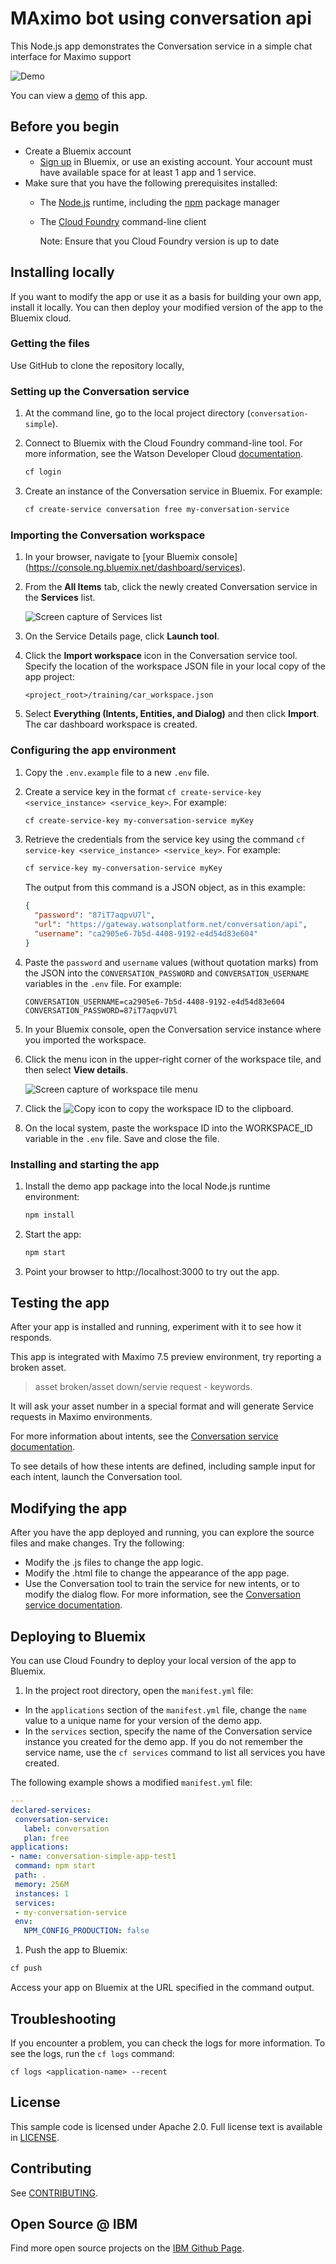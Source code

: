 # MAximo bot using conversation api 

This Node.js app demonstrates the Conversation service in a simple chat interface for Maximo support

![Demo](readme_images/maximohome.PNG)

You can view a [demo][demo_url] of this app.

## Before you begin

* Create a Bluemix account
    * [Sign up][sign_up] in Bluemix, or use an existing account. Your account must have available space for at least 1 app and 1 service.
* Make sure that you have the following prerequisites installed:
    * The [Node.js](https://nodejs.org/#download) runtime, including the [npm][npm_link] package manager
    * The [Cloud Foundry][cloud_foundry] command-line client

      Note: Ensure that you Cloud Foundry version is up to date

## Installing locally

If you want to modify the app or use it as a basis for building your own app, install it locally. You can then deploy your modified version of the app to the Bluemix cloud.

### Getting the files

Use GitHub to clone the repository locally, 

### Setting up the Conversation service

1. At the command line, go to the local project directory (`conversation-simple`).

1. Connect to Bluemix with the Cloud Foundry command-line tool. For more information, see the Watson Developer Cloud [documentation][cf_docs].
    ```bash
    cf login
    ```

1. Create an instance of the Conversation service in Bluemix. For example:

    ```bash
    cf create-service conversation free my-conversation-service
    ```

### Importing the Conversation workspace

1. In your browser, navigate to [your Bluemix console] (https://console.ng.bluemix.net/dashboard/services).

1. From the **All Items** tab, click the newly created Conversation service in the **Services** list.

    ![Screen capture of Services list](readme_images/conversation_service.png)

1. On the Service Details page, click **Launch tool**.

1. Click the **Import workspace** icon in the Conversation service tool. Specify the location of the workspace JSON file in your local copy of the app project:

    `<project_root>/training/car_workspace.json`

1. Select **Everything (Intents, Entities, and Dialog)** and then click **Import**. The car dashboard workspace is created.

### Configuring the app environment

1. Copy the `.env.example` file to a new `.env` file.

1. Create a service key in the format `cf create-service-key <service_instance> <service_key>`. For example:

    ```bash
    cf create-service-key my-conversation-service myKey
    ```

1. Retrieve the credentials from the service key using the command `cf service-key <service_instance> <service_key>`. For example:

    ```bash
    cf service-key my-conversation-service myKey
    ```

   The output from this command is a JSON object, as in this example:

    ```JSON
    {
      "password": "87iT7aqpvU7l",
      "url": "https://gateway.watsonplatform.net/conversation/api",
      "username": "ca2905e6-7b5d-4408-9192-e4d54d83e604"
    }
    ```

1. Paste  the `password` and `username` values (without quotation marks) from the JSON into the `CONVERSATION_PASSWORD` and `CONVERSATION_USERNAME` variables in the `.env` file. For example:

    ```
    CONVERSATION_USERNAME=ca2905e6-7b5d-4408-9192-e4d54d83e604
    CONVERSATION_PASSWORD=87iT7aqpvU7l
    ```

1. In your Bluemix console, open the Conversation service instance where you imported the workspace.

1. Click the menu icon in the upper-right corner of the workspace tile, and then select **View details**.

    ![Screen capture of workspace tile menu](readme_images/workspace_details.png)

1. Click the ![Copy](readme_images/copy_icon.png) icon to copy the workspace ID to the clipboard.

1. On the local system, paste the workspace ID into the WORKSPACE_ID variable in the `.env` file. Save and close the file.

### Installing and starting the app

1. Install the demo app package into the local Node.js runtime environment:

    ```bash
    npm install
    ```

1. Start the app:

    ```bash
    npm start
    ```

1. Point your browser to http://localhost:3000 to try out the app.

## Testing the app

After your app is installed and running, experiment with it to see how it responds.


This app is integrated with Maximo 7.5 preview environment, try reporting a broken asset.


>  asset broken/asset down/servie request  - keywords.


It will ask your asset number in a special format and will generate Service requests in Maximo environments.



For more information about intents, see the [Conversation service documentation][doc_intents].

To see details of how these intents are defined, including sample input for each intent, launch the Conversation tool.

## Modifying the app

After you have the app deployed and running, you can explore the source files and make changes. Try the following:

* Modify the .js files to change the app logic.
* Modify the .html file to change the appearance of the app page.
* Use the Conversation tool to train the service for new intents, or to modify the dialog flow. For more information, see the [Conversation service documentation][docs_landing].

## Deploying to Bluemix

You can use Cloud Foundry to deploy your local version of the app to Bluemix.

1. In the project root directory, open the `manifest.yml` file:

  * In the `applications` section of the `manifest.yml` file, change the `name` value to a unique name for your version of the demo app.
  * In the `services` section, specify the name of the Conversation service instance you created for the demo app. If you do not remember the service name, use the `cf services` command to list all services you have created.

  The following example shows a modified `manifest.yml` file:

  ```yml
  ---
  declared-services:
   conversation-service:
     label: conversation
     plan: free
  applications:
  - name: conversation-simple-app-test1
   command: npm start
   path: .
   memory: 256M
   instances: 1
   services:
   - my-conversation-service
   env:
     NPM_CONFIG_PRODUCTION: false
  ```

1. Push the app to Bluemix:

  ```bash
  cf push
  ```
  Access your app on Bluemix at the URL specified in the command output.

## Troubleshooting

If you encounter a problem, you can check the logs for more information. To see the logs, run the `cf logs` command:

```none
cf logs <application-name> --recent
```

## License

This sample code is licensed under Apache 2.0.
Full license text is available in [LICENSE](LICENSE).

## Contributing

See [CONTRIBUTING](CONTRIBUTING.md).

## Open Source @ IBM

Find more open source projects on the
[IBM Github Page](http://ibm.github.io/).


[cf_docs]: (https://www.ibm.com/watson/developercloud/doc/common/getting-started-cf.html)
[cloud_foundry]: https://github.com/cloudfoundry/cli#downloads
[demo_url]: http://maximobot.mybluemix.net/
[doc_intents]: (http://www.ibm.com/watson/developercloud/doc/conversation/intent_ovw.shtml)
[docs]: http://www.ibm.com/watson/developercloud/doc/conversation/overview.shtml
[docs_landing]: (http://www.ibm.com/watson/developercloud/doc/conversation/index.shtml)
[node_link]: (http://nodejs.org/)
[npm_link]: (https://www.npmjs.com/)
[sign_up]: bluemix.net/registration

